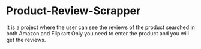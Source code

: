 # Product-Review-Scrapper
It is a project where the user can see the reviews of the product searched in both Amazon and Flipkart
Only you need to enter the product and you will get the reviews.

